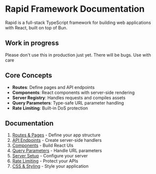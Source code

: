 # Rapid Framework Documentation

Rapid is a full-stack TypeScript framework for building web applications with React, built on top of Bun.

## Work in progress

Please don't use this in production just yet. There will be bugs. Use with care

## Core Concepts

- **Routes**: Define pages and API endpoints
- **Components**: React components with server-side rendering
- **Server Registry**: Handles requests and compiles assets
- **Query Parameters**: Type-safe URL parameter handling
- **Rate Limiting**: Built-in DoS protection

## Documentation

1. [Routes & Pages](./docs/routes.md) - Define your app structure
2. [API Endpoints](./docs/api.md) - Create server-side handlers
3. [Components](./docs/components.md) - Build React UIs
4. [Query Parameters](./docs/query-params.md) - Handle URL parameters
5. [Server Setup](./docs/server.md) - Configure your server
6. [Rate Limiting](./docs/rate-limiting.md) - Protect your APIs
7. [CSS & Styling](./docs/styling.md) - Style your application

